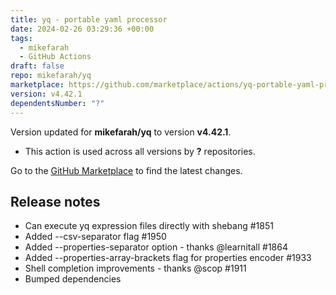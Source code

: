 ```yaml
---
title: yq - portable yaml processor
date: 2024-02-26 03:29:36 +00:00
tags:
  - mikefarah
  - GitHub Actions
draft: false
repo: mikefarah/yq
marketplace: https://github.com/marketplace/actions/yq-portable-yaml-processor
version: v4.42.1
dependentsNumber: "?"
---
```



Version updated for **mikefarah/yq** to version **v4.42.1**.
- This action is used across all versions by **?** repositories.

Go to the [GitHub Marketplace](https://github.com/marketplace/actions/yq-portable-yaml-processor) to find the latest changes.

## Release notes

  - Can execute yq expression files directly with shebang #1851
  - Added --csv-separator flag #1950
  - Added --properties-separator option - thanks  @learnitall #1864
  - Added --properties-array-brackets flag for properties encoder #1933
  - Shell completion improvements - thanks @scop #1911
  - Bumped dependencies

